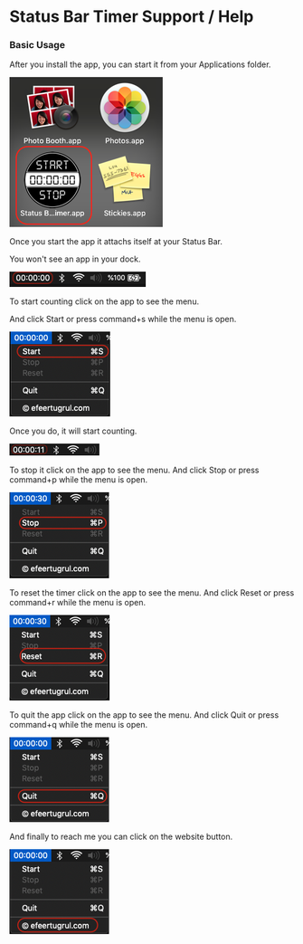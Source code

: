 # Status Bar Timer Support / Help

### Basic Usage

After you install the app, you can start it from your Applications folder.

![Status bar timer support image1](/images/status_bar_timer/statusbartimer-support-img01.png)

Once you start the app it attachs itself at your Status Bar. 

You won't see an app in your dock.

![Status bar timer support image2](/images/status_bar_timer/statusbartimer-support-img02.png)

To start counting click on the app to see the menu.

And click Start or press command+s while the menu is open.

![Status bar timer support image3](/images/status_bar_timer/statusbartimer-support-img03.png)

Once you do, it will start counting.

![Status bar timer support image4](/images/status_bar_timer/statusbartimer-support-img04.png)

To stop it click on the app to see the menu.
And click Stop or press command+p while the menu is open.

![Status bar timer support image5](/images/status_bar_timer/statusbartimer-support-img05.png)

To reset the timer click on the app to see the menu.
And click Reset or press command+r while the menu is open.

![Status bar timer support image6](/images/status_bar_timer/statusbartimer-support-img06.png)

To quit the app click on the app to see the menu.
And click Quit or press command+q while the menu is open.

![Status bar timer support image7](/images/status_bar_timer/statusbartimer-support-img07.png)

And finally to reach me you can click on the website button.

![Status bar timer support image8](/images/status_bar_timer/statusbartimer-support-img08.png)

